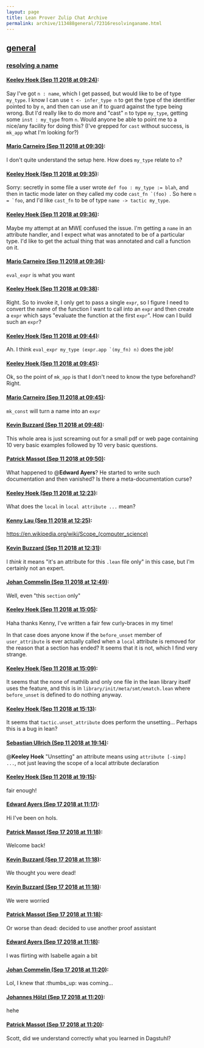 ```yaml
---
layout: page
title: Lean Prover Zulip Chat Archive 
permalink: archive/113488general/72316resolvinganame.html
---
```


## [general](index.html)
### [resolving a name](72316resolvinganame.html)

#### [Keeley Hoek (Sep 11 2018 at 09:24)](https://leanprover.zulipchat.com/#narrow/stream/113488-general/topic/resolving%20a%20name/near/133714444):
Say I've got `n : name`, which I get passed, but would like to be of type `my_type`.  I know I can use `t <- infer_type n` to get the type of the identifier pointed to by `n`, and then can use an if to guard against the type being wrong. But I'd really like to do more and "cast" `n` to type `my_type`, getting some `inst : my_type` from `n`.  Would anyone be able to point me to a nice/any facility for doing this? (I've grepped for `cast` without success, is `mk_app` what I'm looking for?)

#### [Mario Carneiro (Sep 11 2018 at 09:30)](https://leanprover.zulipchat.com/#narrow/stream/113488-general/topic/resolving%20a%20name/near/133714683):
I don't quite understand the setup here. How does `my_type` relate to `n`?

#### [Keeley Hoek (Sep 11 2018 at 09:35)](https://leanprover.zulipchat.com/#narrow/stream/113488-general/topic/resolving%20a%20name/near/133714858):
Sorry: secretly in some file a user wrote `def foo : my_type := blah`, and then in tactic mode later on they called my code ``cast_fn `(foo) ``. So here ``n = `foo``, and I'd like `cast_fn` to be of type `name -> tactic my_type`.

#### [Keeley Hoek (Sep 11 2018 at 09:36)](https://leanprover.zulipchat.com/#narrow/stream/113488-general/topic/resolving%20a%20name/near/133714912):
Maybe my attempt at an MWE confused the issue. I'm getting a `name` in an attribute handler, and I expect what was annotated to be of a particular type. I'd like to get the actual thing that was annotated and call a function on it.

#### [Mario Carneiro (Sep 11 2018 at 09:36)](https://leanprover.zulipchat.com/#narrow/stream/113488-general/topic/resolving%20a%20name/near/133714916):
`eval_expr` is what you want

#### [Keeley Hoek (Sep 11 2018 at 09:38)](https://leanprover.zulipchat.com/#narrow/stream/113488-general/topic/resolving%20a%20name/near/133714953):
Right. So to invoke it, I only get to pass a single `expr`, so I figure I need to convert the name of the function I want to call into an `expr` and then create a `expr` which says "evaluate the function at the first `expr`". How can I build such an `expr`?

#### [Keeley Hoek (Sep 11 2018 at 09:44)](https://leanprover.zulipchat.com/#narrow/stream/113488-general/topic/resolving%20a%20name/near/133715275):
Ah. I think ``eval_expr my_type (expr.app `(my_fn) n)`` does the job!

#### [Keeley Hoek (Sep 11 2018 at 09:45)](https://leanprover.zulipchat.com/#narrow/stream/113488-general/topic/resolving%20a%20name/near/133715292):
Ok, so the point of `mk_app` is that I don't need to know the type beforehand? Right.

#### [Mario Carneiro (Sep 11 2018 at 09:45)](https://leanprover.zulipchat.com/#narrow/stream/113488-general/topic/resolving%20a%20name/near/133715294):
`mk_const` will turn a name into an `expr`

#### [Kevin Buzzard (Sep 11 2018 at 09:48)](https://leanprover.zulipchat.com/#narrow/stream/113488-general/topic/resolving%20a%20name/near/133715409):
This whole area is just screaming out for a small pdf or web page containing 10 very basic examples followed by 10 very basic questions.

#### [Patrick Massot (Sep 11 2018 at 09:50)](https://leanprover.zulipchat.com/#narrow/stream/113488-general/topic/resolving%20a%20name/near/133715483):
What happened to @**Edward Ayers**? He started to write such documentation and then vanished? Is there a meta-documentation curse?

#### [Keeley Hoek (Sep 11 2018 at 12:23)](https://leanprover.zulipchat.com/#narrow/stream/113488-general/topic/resolving%20a%20name/near/133722360):
What does the `local` in `local attribute ...` mean?

#### [Kenny Lau (Sep 11 2018 at 12:25)](https://leanprover.zulipchat.com/#narrow/stream/113488-general/topic/resolving%20a%20name/near/133722435):
https://en.wikipedia.org/wiki/Scope_(computer_science)

#### [Kevin Buzzard (Sep 11 2018 at 12:31)](https://leanprover.zulipchat.com/#narrow/stream/113488-general/topic/resolving%20a%20name/near/133722660):
I *think* it means "it's an attribute for this `.lean` file only" in this case, but I'm certainly not an expert.

#### [Johan Commelin (Sep 11 2018 at 12:49)](https://leanprover.zulipchat.com/#narrow/stream/113488-general/topic/resolving%20a%20name/near/133723327):
Well, even "this `section` only"

#### [Keeley Hoek (Sep 11 2018 at 15:05)](https://leanprover.zulipchat.com/#narrow/stream/113488-general/topic/resolving%20a%20name/near/133730395):
Haha thanks Kenny, I've written a fair few curly-braces in my time!

In that case does anyone know if the `before_unset` member of `user_attribute` is ever actually called when a `local` attribute is removed for the reason that a section has ended? It seems that it is not, which I find very strange.

#### [Keeley Hoek (Sep 11 2018 at 15:09)](https://leanprover.zulipchat.com/#narrow/stream/113488-general/topic/resolving%20a%20name/near/133730604):
It seems that the none of mathlib and only one file in the lean library itself uses the feature, and this is in `library/init/meta/smt/ematch.lean` where `before_unset` is defined to do nothing anyway.

#### [Keeley Hoek (Sep 11 2018 at 15:13)](https://leanprover.zulipchat.com/#narrow/stream/113488-general/topic/resolving%20a%20name/near/133730914):
It seems that `tactic.unset_attribute` does perform the unsetting... Perhaps this is a bug in lean?

#### [Sebastian Ullrich (Sep 11 2018 at 19:14)](https://leanprover.zulipchat.com/#narrow/stream/113488-general/topic/resolving%20a%20name/near/133746407):
@**Keeley Hoek** "Unsetting" an attribute means using `attribute [-simp] ...`, not just leaving the scope of a local attribute declaration

#### [Keeley Hoek (Sep 11 2018 at 19:15)](https://leanprover.zulipchat.com/#narrow/stream/113488-general/topic/resolving%20a%20name/near/133746476):
fair enough!

#### [Edward Ayers (Sep 17 2018 at 11:17)](https://leanprover.zulipchat.com/#narrow/stream/113488-general/topic/resolving%20a%20name/near/134089643):
Hi I've been on hols.

#### [Patrick Massot (Sep 17 2018 at 11:18)](https://leanprover.zulipchat.com/#narrow/stream/113488-general/topic/resolving%20a%20name/near/134089683):
Welcome back!

#### [Kevin Buzzard (Sep 17 2018 at 11:18)](https://leanprover.zulipchat.com/#narrow/stream/113488-general/topic/resolving%20a%20name/near/134089684):
We thought you were dead!

#### [Kevin Buzzard (Sep 17 2018 at 11:18)](https://leanprover.zulipchat.com/#narrow/stream/113488-general/topic/resolving%20a%20name/near/134089686):
We were worried

#### [Patrick Massot (Sep 17 2018 at 11:18)](https://leanprover.zulipchat.com/#narrow/stream/113488-general/topic/resolving%20a%20name/near/134089692):
Or worse than dead: decided to use another proof assistant

#### [Edward Ayers (Sep 17 2018 at 11:18)](https://leanprover.zulipchat.com/#narrow/stream/113488-general/topic/resolving%20a%20name/near/134089697):
I was flirting with Isabelle again a bit

#### [Johan Commelin (Sep 17 2018 at 11:20)](https://leanprover.zulipchat.com/#narrow/stream/113488-general/topic/resolving%20a%20name/near/134089761):
Lol, I knew that :thumbs_up: was coming...

#### [Johannes Hölzl (Sep 17 2018 at 11:20)](https://leanprover.zulipchat.com/#narrow/stream/113488-general/topic/resolving%20a%20name/near/134089764):
hehe

#### [Patrick Massot (Sep 17 2018 at 11:20)](https://leanprover.zulipchat.com/#narrow/stream/113488-general/topic/resolving%20a%20name/near/134089767):
Scott, did we understand correctly what you learned in Dagstuhl?

